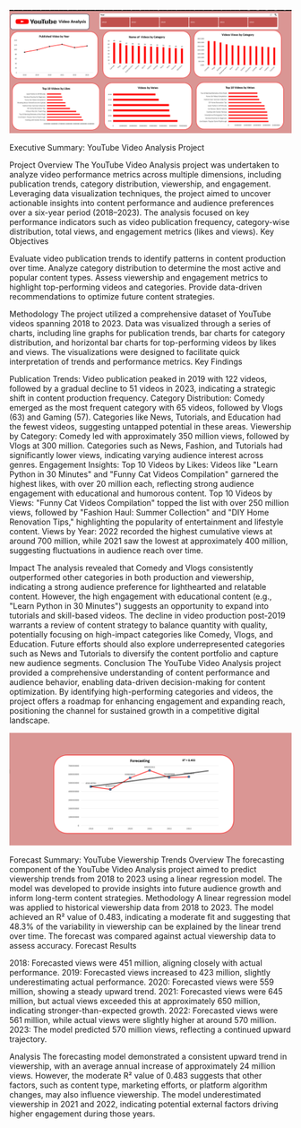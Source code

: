 ![image alt](https://github.com/amir-yousuf-01/Excel-Pro-Tools/blob/740cccfbd2a6cb41086b7cacccfcded6c9f714d6/Youtube_Forecasting_Analysis/1.png)


Executive Summary: YouTube Video Analysis Project



Project Overview
The YouTube Video Analysis project was undertaken to analyze video performance metrics across multiple dimensions, including publication trends, category distribution, viewership, and engagement. Leveraging data visualization techniques, the project aimed to uncover actionable insights into content performance and audience preferences over a six-year period (2018–2023). The analysis focused on key performance indicators such as video publication frequency, category-wise distribution, total views, and engagement metrics (likes and views).
Key Objectives

Evaluate video publication trends to identify patterns in content production over time.
Analyze category distribution to determine the most active and popular content types.
Assess viewership and engagement metrics to highlight top-performing videos and categories.
Provide data-driven recommendations to optimize future content strategies.

Methodology
The project utilized a comprehensive dataset of YouTube videos spanning 2018 to 2023. Data was visualized through a series of charts, including line graphs for publication trends, bar charts for category distribution, and horizontal bar charts for top-performing videos by likes and views. The visualizations were designed to facilitate quick interpretation of trends and performance metrics.
Key Findings

Publication Trends: Video publication peaked in 2019 with 122 videos, followed by a gradual decline to 51 videos in 2023, indicating a strategic shift in content production frequency.
Category Distribution: Comedy emerged as the most frequent category with 65 videos, followed by Vlogs (63) and Gaming (57). Categories like News, Tutorials, and Education had the fewest videos, suggesting untapped potential in these areas.
Viewership by Category: Comedy led with approximately 350 million views, followed by Vlogs at 300 million. Categories such as News, Fashion, and Tutorials had significantly lower views, indicating varying audience interest across genres.
Engagement Insights:
Top 10 Videos by Likes: Videos like "Learn Python in 30 Minutes" and "Funny Cat Videos Compilation" garnered the highest likes, with over 20 million each, reflecting strong audience engagement with educational and humorous content.
Top 10 Videos by Views: "Funny Cat Videos Compilation" topped the list with over 250 million views, followed by "Fashion Haul: Summer Collection" and "DIY Home Renovation Tips," highlighting the popularity of entertainment and lifestyle content.
Views by Year: 2022 recorded the highest cumulative views at around 700 million, while 2021 saw the lowest at approximately 400 million, suggesting fluctuations in audience reach over time.



Impact
The analysis revealed that Comedy and Vlogs consistently outperformed other categories in both production and viewership, indicating a strong audience preference for lighthearted and relatable content. However, the high engagement with educational content (e.g., "Learn Python in 30 Minutes") suggests an opportunity to expand into tutorials and skill-based videos. The decline in video production post-2019 warrants a review of content strategy to balance quantity with quality, potentially focusing on high-impact categories like Comedy, Vlogs, and Education. Future efforts should also explore underrepresented categories such as News and Tutorials to diversify the content portfolio and capture new audience segments.
Conclusion
The YouTube Video Analysis project provided a comprehensive understanding of content performance and audience behavior, enabling data-driven decision-making for content optimization. By identifying high-performing categories and videos, the project offers a roadmap for enhancing engagement and expanding reach, positioning the channel for sustained growth in a competitive digital landscape.




![image alt](https://github.com/amir-yousuf-01/Excel-Pro-Tools/blob/05156bddedac6ceff174044fedf1e8f21d5ee9c3/Youtube_Forecasting_Analysis/2.png)


Forecast Summary: YouTube Viewership Trends
Overview
The forecasting component of the YouTube Video Analysis project aimed to predict viewership trends from 2018 to 2023 using a linear regression model. The model was developed to provide insights into future audience growth and inform long-term content strategies.
Methodology
A linear regression model was applied to historical viewership data from 2018 to 2023. The model achieved an R² value of 0.483, indicating a moderate fit and suggesting that 48.3% of the variability in viewership can be explained by the linear trend over time. The forecast was compared against actual viewership data to assess accuracy.
Forecast Results

2018: Forecasted views were 451 million, aligning closely with actual performance.
2019: Forecasted views increased to 423 million, slightly underestimating actual performance.
2020: Forecasted views were 559 million, showing a steady upward trend.
2021: Forecasted views were 645 million, but actual views exceeded this at approximately 650 million, indicating stronger-than-expected growth.
2022: Forecasted views were 561 million, while actual views were slightly higher at around 570 million.
2023: The model predicted 570 million views, reflecting a continued upward trajectory.

Analysis
The forecasting model demonstrated a consistent upward trend in viewership, with an average annual increase of approximately 24 million views. However, the moderate R² value of 0.483 suggests that other factors, such as content type, marketing efforts, or platform algorithm changes, may also influence viewership. The model underestimated viewership in 2021 and 2022, indicating potential external factors driving higher engagement during those years.


